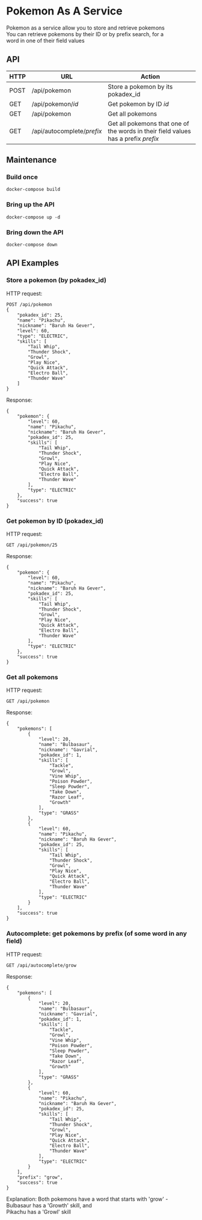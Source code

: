 # Pokemon As A Service

Pokemon as a service allow you to store and retrieve pokemons<br/>
You can retrieve pokemons by their ID or by prefix search, for a<br/>
word in one of their field values

## API

| HTTP | URL                        | Action                                                                             |
| ---- | -------------------------- | ---------------------------------------------------------------------------------- |
| POST | /api/pokemon               | Store a pokemon by its pokadex_id                                                  |
| GET  | /api/pokemon/_id_          | Get pokemon by ID _id_                                                             |
| GET  | /api/pokemon               | Get all pokemons                                                                   |
| GET  | /api/autocomplete/_prefix_ | Get all pokemons that one of the words in their field values has a prefix _prefix_ |

## Maintenance

### Build once

```
docker-compose build
```

### Bring up the API

```
docker-compose up -d
```

### Bring down the API

```
docker-compose down
```

## API Examples

### Store a pokemon (by pokadex_id)

HTTP request:

```
POST /api/pokemon
{
    "pokadex_id": 25,
    "name": "Pikachu",
    "nickname": "Baruh Ha Gever",
    "level": 60,
    "type": "ELECTRIC",
    "skills": [
        "Tail Whip",
        "Thunder Shock",
        "Growl",
        "Play Nice",
        "Quick Attack",
        "Electro Ball",
        "Thunder Wave"
    ]
}
```

Response:

```
{
    "pokemon": {
        "level": 60,
        "name": "Pikachu",
        "nickname": "Baruh Ha Gever",
        "pokadex_id": 25,
        "skills": [
            "Tail Whip",
            "Thunder Shock",
            "Growl",
            "Play Nice",
            "Quick Attack",
            "Electro Ball",
            "Thunder Wave"
        ],
        "type": "ELECTRIC"
    },
    "success": true
}
```

### Get pokemon by ID (pokadex_id)

HTTP request:

```
GET /api/pokemon/25
```

Response:

```
{
    "pokemon": {
        "level": 60,
        "name": "Pikachu",
        "nickname": "Baruh Ha Gever",
        "pokadex_id": 25,
        "skills": [
            "Tail Whip",
            "Thunder Shock",
            "Growl",
            "Play Nice",
            "Quick Attack",
            "Electro Ball",
            "Thunder Wave"
        ],
        "type": "ELECTRIC"
    },
    "success": true
}
```

### Get all pokemons

HTTP request:

```
GET /api/pokemon
```

Response:

```
{
    "pokemons": [
        {
            "level": 20,
            "name": "Bulbasaur",
            "nickname": "Gavrial",
            "pokadex_id": 1,
            "skills": [
                "Tackle",
                "Growl",
                "Vine Whip",
                "Poison Powder",
                "Sleep Powder",
                "Take Down",
                "Razor Leaf",
                "Growth"
            ],
            "type": "GRASS"
        },
        {
            "level": 60,
            "name": "Pikachu",
            "nickname": "Baruh Ha Gever",
            "pokadex_id": 25,
            "skills": [
                "Tail Whip",
                "Thunder Shock",
                "Growl",
                "Play Nice",
                "Quick Attack",
                "Electro Ball",
                "Thunder Wave"
            ],
            "type": "ELECTRIC"
        }
    ],
    "success": true
}
```

### Autocomplete: get pokemons by prefix (of some word in any field)

HTTP request:

```
GET /api/autocomplete/grow
```

Response:

```
{
    "pokemons": [
        {
            "level": 20,
            "name": "Bulbasaur",
            "nickname": "Gavrial",
            "pokadex_id": 1,
            "skills": [
                "Tackle",
                "Growl",
                "Vine Whip",
                "Poison Powder",
                "Sleep Powder",
                "Take Down",
                "Razor Leaf",
                "Growth"
            ],
            "type": "GRASS"
        },
        {
            "level": 60,
            "name": "Pikachu",
            "nickname": "Baruh Ha Gever",
            "pokadex_id": 25,
            "skills": [
                "Tail Whip",
                "Thunder Shock",
                "Growl",
                "Play Nice",
                "Quick Attack",
                "Electro Ball",
                "Thunder Wave"
            ],
            "type": "ELECTRIC"
        }
    ],
    "prefix": "grow",
    "success": true
}
```

Explanation: Both pokemons have a word that starts with 'grow' -<br/>
Bulbasaur has a 'Growth' skill, and<br/>
Pikachu has a 'Growl' skill
